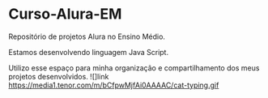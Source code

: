 # Curso-Alura-EM

Repositório de projetos Alura no Ensino Médio.

Estamos desenvolvendo linguagem Java Script.

Utilizo esse espaço para minha organização e compartilhamento dos meus projetos desenvolvidos.
![]link
https://media1.tenor.com/m/bCfpwMjfAi0AAAAC/cat-typing.gif
